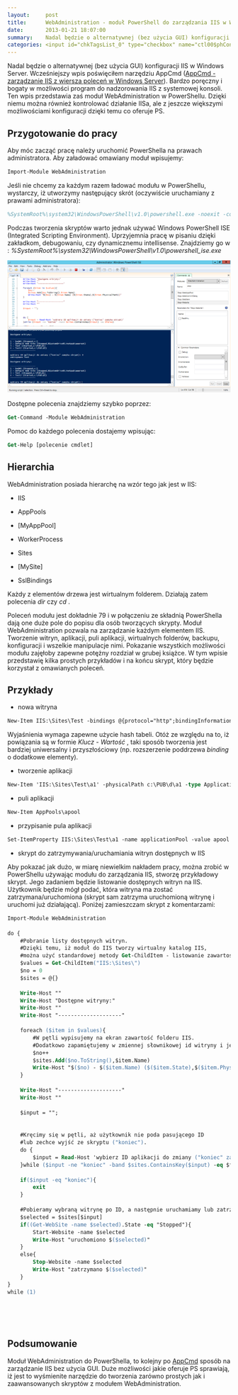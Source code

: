 ```yaml
---
layout:     post
title:      WebAdministration - moduł PowerShell do zarządzania IIS w Windows Server
date:       2013-01-21 18:07:00
summary:    Nadal będzie o alternatywnej (bez użycia GUI) konfiguracji IIS w Windows Server. Wcześniejszy wpis poświęciłem narzędziu AppCmd (AppCmd - zarządzanie IIS z wiersza poleceń w Windows Server). Bardzo poręczny i bogaty w możliwości program do nadzorowania IIS z systemowej konsoli. Ten wpis przedstawia ...
categories: <input id="chkTagsList_0" type="checkbox" name="ctl00$phContentRight$chkTagsList$chkTagsList_0" checked="checked" value="1"><label for="chkTagsList_0">windows</label> <input id="chkTagsList_6" type="checkbox" name="ctl00$phContentRight$chkTagsList$chkTagsList_6" checked="checked" value="64"><label for="chkTagsList_6">porady</label> <input id="chkTagsList_10" type="checkbox" name="ctl00$phContentRight$chkTagsList$chkTagsList_10" checked="checked" value="1024"><label for="chkTagsList_10">serwery</label>
---
```




Nadal będzie o alternatywnej (bez użycia GUI) konfiguracji IIS w Windows Server. Wcześniejszy wpis poświęciłem narzędziu AppCmd ([AppCmd - zarządzanie IIS z wiersza poleceń w Windows Server](http://www.dobreprogramy.pl/djfoxer/AppCmd-zarzadzanie-IIS-z-wiersza-polecen-w-Windows-Server,38643.html)). Bardzo poręczny i bogaty w możliwości program do nadzorowania IIS z systemowej konsoli. Ten wpis przedstawia zaś moduł WebAdministration w PowerShellu. Dzięki niemu można również kontrolować działanie IISa, ale z jeszcze większymi możliwościami konfiguracji dzięki temu co oferuje PS.




## Przygotowanie do pracy


Aby móc zacząć pracę należy uruchomić PowerShella na prawach administratora. Aby załadować omawiany moduł wpisujemy:


```ps
Import-Module WebAdministration
```


Jeśli nie chcemy za każdym razem ładować modułu w PowerShellu, wystarczy, iż utworzymy następujący skrót (oczywiście uruchamiany z prawami administratora):


```ps
%SystemRoot%\system32\WindowsPowerShell\v1.0\powershell.exe -noexit -command "import-module webadministration"
```


Podczas tworzenia skryptów warto jednak używać Windows PowerShell ISE (Integrated Scripting Environment). Uprzyjemnia pracę w pisaniu dzięki zakładkom, debugowaniu, czy dynamicznemu intellisense. Znajdziemy go w :  *%SystemRoot%\system32\WindowsPowerShell\v1.0\powershell_ise.exe*  


![desk](https://raw.githubusercontent.com/djfoxer/djfoxer.github.io/master/_img/2013-1-21-_109_/g_-_608x405_-_-_38739x20130120224054_0.png)



Dostępne polecenia znajdziemy szybko poprzez:


```ps
Get-Command -Module WebAdministration
```


Pomoc do każdego polecenia dostajemy wpisując:

```ps
Get-Help [polecenie cmdlet]
```




## Hierarchia


WebAdministration posiada hierarchę na wzór tego jak jest  w IIS:


  * IIS



  * AppPools


  * [MyAppPool]


  * WorkerProcess








  * Sites


  * [MySite]





  * SslBindings






Każdy z elementów drzewa jest wirtualnym folderem. Działają zatem polecenia  *dir*  czy  *cd* .



Poleceń  modułu jest dokładnie 79 i w połączeniu ze składnią PowerShella dają one duże pole do popisu dla osób tworzących skrypty. Moduł WebAdministration pozwala na zarządzanie każdym elementem IIS. Tworzenie witryn, aplikacji, puli aplikacji, wirtualnych folderów, backupu, konfiguracji i wszelkie manipulacje nimi. Pokazanie wszystkich możliwości modułu zajęłoby zapewne potężny rozdział w grubej książce. W tym wpisie przedstawię kilka prostych przykładów i na końcu skrypt, który będzie korzystał z omawianych poleceń. 



## Przykłady





  * nowa witryna



```ps
New-Item IIS:\Sites\Test -bindings @{protocol="http";bindingInformation=":80:Test"} -id 6 -physicalPath c:\PUB\d1
```

Wyjaśnienia wymaga zapewne użycie hash tabeli. Otóż ze względu na to, iż powiązania są w formie  *Klucz - Wartość* , taki sposób tworzenia jest bardziej uniwersalny i przyszłościowy (np. rozszerzenie poddrzewa  *binding*  o dodatkowe elementy).

  * tworzenie aplikacji



```ps
New-Item 'IIS:\Sites\Test\a1' -physicalPath c:\PUB\d\a1 -type Application
```



  * puli aplikacji 



```ps
New-Item AppPools\apool
```


  * przypisanie pula aplikacji 


```ps
Set-ItemProperty IIS:\Sites\Test\a1 -name applicationPool -value apool
```


  * skrypt do zatrzymywania/uruchamiania witryn dostępnych w IIS

Aby pokazać jak dużo, w miarę niewielkim nakładem pracy, można zrobić w PowerShellu używając modułu do zarządzania IIS, stworzę przykładowy skrypt. Jego zadaniem będzie listowanie dostępnych witryn na IIS. Użytkownik będzie mógł podać, która witryna ma zostać zatrzymana/uruchomiona (skrypt sam zatrzyma uruchomioną witrynę i uruchomi już działającą). Poniżej zamieszczam skrypt z komentarzami:


```ps
Import-Module WebAdministration

do {
    #Pobranie listy dostępnych witryn.
    #Dzięki temu, iż moduł do IIS tworzy wirtualny katalog IIS,
    #można użyć standardowej metody Get-ChildItem - listowanie zawartości folderu.
    $values = Get-ChildItem("IIS:\Sites\")
    $no = 0
    $sites = @{}

    Write-Host ""
    Write-Host "Dostępne witryny:"
    Write-Host ""
    Write-Host "--------------------"

    foreach ($item in $values){
        #W pętli wypisujemy na ekran zawartość folderu IIS.
        #Dodatkowo zapamiętujemy w zmiennej słownikowej id witryny i jej nazwę.
        $no++
        $sites.Add($no.ToString(),$item.Name) 
        Write-Host "$($no) - $($item.Name) ($($item.State),$($item.PhysicalPath))"
    }

    Write-Host "--------------------"
    Write-Host ""

    $input = "";


    #Kręcimy się w pętli, aż użytkownik nie poda pasującego ID 
    #lub zechce wyjść ze skryptu ("koniec").
    do {
        $input = Read-Host 'wybierz ID aplikacji do zmiany ("koniec" zamyka skrypt)'
    }while ($input -ne "koniec" -band $sites.ContainsKey($input) -eq $false)

    if($input -eq "koniec"){
        exit
    }

    #Pobieramy wybraną witrynę po ID, a następnie uruchamiamy lub zatrzymujemy ją.
    $selected = $sites[$input]
    if((Get-WebSite -name $selected).State -eq "Stopped"){
        Start-Website -name $selected
        Write-Host "uruchomiono $($selected)"
    }
    else{
        Stop-Website -name $selected
        Write-Host "zatrzymano $($selected)"
    }
}
while (1)






```






## Podsumowanie



Moduł WebAdministration do PowerShella, to kolejny po [AppCmd](http://www.dobreprogramy.pl/djfoxer/AppCmd-zarzadzanie-IIS-z-wiersza-polecen-w-Windows-Server,38643.html) sposób na zarządzanie IIS bez użycia GUI. Duże możliwości jakie oferuje PS sprawiają, iż jest to wyśmienite narzędzie do tworzenia zarówno prostych jak i zaawansowanych skryptów z modułem WebAdministration.